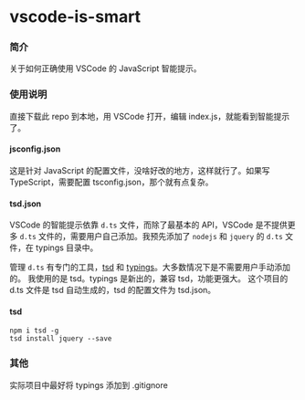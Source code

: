 vscode-is-smart
===============

### 简介
关于如何正确使用 VSCode 的 JavaScript 智能提示。

### 使用说明
直接下载此 repo 到本地，用 VSCode 打开，编辑 index.js，就能看到智能提示了。

#### jsconfig.json
这是针对 JavaScript 的配置文件，没啥好改的地方，这样就行了。如果写 TypeScript，需要配置 tsconfig.json，那个就有点复杂。

#### tsd.json
VSCode 的智能提示依靠 `d.ts` 文件，而除了最基本的 API，VSCode 是不提供更多 `d.ts` 文件的，需要用户自己添加。我预先添加了 `nodejs` 和 `jquery` 的 `d.ts` 文件，在 typings 目录中。

管理 `d.ts` 有专门的工具，[tsd](http://definitelytyped.org/tsd/) 和 [typings](https://github.com/typings/typings)。大多数情况下是不需要用户手动添加的。
我使用的是 tsd。typings 是新出的，兼容 tsd，功能更强大。
这个项目的 d.ts 文件是 tsd 自动生成的，tsd 的配置文件为 tsd.json。

#### tsd
```
npm i tsd -g
tsd install jquery --save
```

### 其他
实际项目中最好将 typings 添加到 .gitignore

